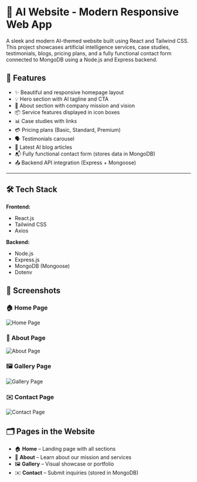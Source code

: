 # 🤖 AI Website - Modern Responsive Web App

A sleek and modern AI-themed website built using React and Tailwind CSS. This project showcases artificial intelligence services, case studies, testimonials, blogs, pricing plans, and a fully functional contact form connected to MongoDB using a Node.js and Express backend.

## 📌 Features

- ✨ Beautiful and responsive homepage layout
- 💡 Hero section with AI tagline and CTA
- 🧠 About section with company mission and vision
- 📦 Service features displayed in icon boxes
- 📊 Case studies with links
- 💳 Pricing plans (Basic, Standard, Premium)
- 🗣️ Testimonials carousel
- 📝 Latest AI blog articles
- 📬 Fully functional contact form (stores data in MongoDB)
- 📤 Backend API integration (Express + Mongoose)

---

## 🛠️ Tech Stack

**Frontend:**

- React.js
- Tailwind CSS
- Axios

**Backend:**

- Node.js
- Express.js
- MongoDB (Mongoose)
- Dotenv

## 📸 Screenshots

### 🏠 Home Page

![Home Page](./screenshots/home.png)

### 📖 About Page

![About Page](./screenshots/about.png)

### 🖼️ Gallery Page

![Gallery Page](./screenshots/gallery.png)

### ✉️ Contact Page

![Contact Page](./screenshots/contact.png)

## 🗂️ Pages in the Website

- 🏠 **Home** – Landing page with all sections
- 📖 **About** – Learn about our mission and services
- 🖼️ **Gallery** – Visual showcase or portfolio
- ✉️ **Contact** – Submit inquiries (stored in MongoDB)
